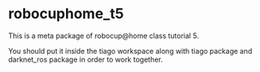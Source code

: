 # robocuphome_t5

This is a meta package of robocup@home class tutorial 5.

You should put it inside the tiago workspace along with tiago package and darknet_ros package in order to work together.
